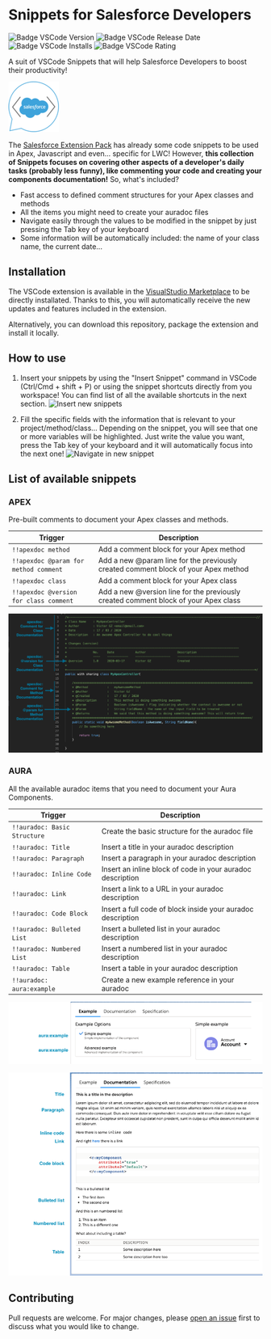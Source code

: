 # Snippets for Salesforce Developers

![Badge VSCode Version](https://img.shields.io/visual-studio-marketplace/v/victorgz.snippets-for-salesforce-devs?style=flat-square)
![Badge VSCode Release Date](https://img.shields.io/github/release-date/victorgz/vscode-snippets-for-salesforce?style=flat-square)
![Badge VSCode Installs](https://img.shields.io/visual-studio-marketplace/i/victorgz.snippets-for-salesforce-devs?style=flat-square)
![Badge VSCode Rating](https://img.shields.io/visual-studio-marketplace/r/victorgz.snippets-for-salesforce-devs?style=flat-square)

A suit of VSCode Snippets that will help Salesforce Developers to boost their productivity!

![Extension icon](./img/icon100.png)

The [Salesforce Extension Pack](https://marketplace.visualstudio.com/items?itemName=salesforce.salesforcedx-vscode) has already some code snippets to be used in Apex, Javascript and even... specific for LWC! However, **this collection of Snippets focuses on covering other aspects of a developer's daily tasks (probably less funny), like commenting your code and creating your components documentation!** So, what's included?

- Fast access to defined comment structures for your Apex classes and methods
- All the items you might need to create your auradoc files
- Navigate easily through the values to be modified in the snippet by just pressing the Tab key of your keyboard
- Some information will be automatically included: the name of your class name, the current date...

## Installation

The VSCode extension is available in the [VisualStudio Marketplace](https://marketplace.visualstudio.com/items?itemName=victorgz.snippets-for-salesforce-devs) to be directly installated. Thanks to this, you will automatically receive the new updates and features included in the extension.

Alternatively, you can download this repository, package the extension and install it locally.

## How to use

1. Insert your snippets by using the "Insert Snippet" command in VSCode (Ctrl/Cmd + shift + P) or using the snippet shortcuts directly from you workspace! You can find list of all the available shortcuts in the next section.
   ![Insert new snippets](./img/howto_insert.gif)

2. Fill the specific fields with the information that is relevant to your project/method/class... Depending on the snippet, you will see that one or more variables will be highlighted. Just write the value you want, press the Tab key of your keyboard and it will automatically focus into the next one!
   ![Navigate in new snippet](./img/howto_navigation.gif)

## List of available snippets

### APEX

Pre-built comments to document your Apex classes and methods.

| Trigger                                | Description                                                                         |
| -------------------------------------- | ----------------------------------------------------------------------------------- |
| `!!apexdoc method`                     | Add a comment block for your Apex method                                            |
| `!!apexdoc @param for method comment`  | Add a new @param line for the previously created comment block of your Apex method  |
| `!!apexdoc class`                      | Add a comment block for your Apex class                                             |
| `!!apexdoc @version for class comment` | Add a new @version line for the previously created comment block of your Apex class |

![apexdoc Snippets](./img/apex_examples.png)

### AURA

All the available auradoc items that you need to document your Aura Components.

| Trigger                      | Description                                                 |
| ---------------------------- | ----------------------------------------------------------- |
| `!!auradoc: Basic Structure` | Create the basic structure for the auradoc file             |
| `!!auradoc: Title`           | Insert a title in your auradoc description                  |
| `!!auradoc: Paragraph`       | Insert a paragraph in your auradoc description              |
| `!!auradoc: Inline Code`     | Insert an inline block of code in your auradoc description  |
| `!!auradoc: Link`            | Insert a link to a URL in your auradoc description          |
| `!!auradoc: Code Block`      | Insert a full code of block inside your auradoc description |
| `!!auradoc: Bulleted List`   | Insert a bulleted list in your auradoc description          |
| `!!auradoc: Numbered List`   | Insert a numbered list in your auradoc description          |
| `!!auradoc: Table`           | Insert a table in your auradoc description                  |
| `!!auradoc: aura:example`    | Create a new example reference in your auradoc              |

![auradoc Snippets - Examples](./img/aura_examples.png)

![auradoc Snippets - Documentation](./img/aura_documentation.png)

## Contributing

Pull requests are welcome. For major changes, please [open an issue](https://github.com/victorgz/vscode-snippets-for-salesforce/issues) first to discuss what you would like to change.
